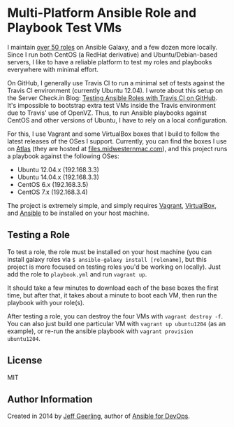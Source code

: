 # Multi-Platform Ansible Role and Playbook Test VMs

I maintain [over 50 roles](https://galaxy.ansible.com/list#/users/219) on Ansible Galaxy, and a few dozen more locally. Since I run both CentOS (a RedHat derivative) and Ubuntu/Debian-based servers, I like to have a reliable platform to test my roles and playbooks everywhere with minimal effort.

On GitHub, I generally use Travis CI to run a minimal set of tests against the Travis CI environment (currently Ubuntu 12.04). I wrote about this setup on the Server Check.in Blog: [Testing Ansible Roles with Travis CI on GitHub](https://servercheck.in/blog/testing-ansible-roles-travis-ci-github). It's impossible to bootstrap extra test VMs inside the Travis environment due to Travis' use of OpenVZ. Thus, to run Ansible playbooks against CentOS and other versions of Ubuntu, I have to rely on a local configuration.

For this, I use Vagrant and some VirtualBox boxes that I build to follow the latest releases of the OSes I support. Currently, you can find the boxes I use on [Atlas](https://atlas.hashicorp.com/geerlingguy) (they are hosted at [files.midwesternmac.com](http://files.midwesternmac.com/)), and this project runs a playbook against the following OSes:

  - Ubuntu 12.04.x (192.168.3.3)
  - Ubuntu 14.04.x (192.168.3.3)
  - CentOS 6.x (192.168.3.5)
  - CentOS 7.x (192.168.3.4)

The project is extremely simple, and simply requires [Vagrant](https://www.vagrantup.com/), [VirtualBox](https://www.virtualbox.org/), and [Ansible](http://docs.ansible.com/intro_installation.html) to be installed on your host machine.

## Testing a Role

To test a role, the role must be installed on your host machine (you can install galaxy roles via `$ ansible-galaxy install [rolename]`, but this project is more focused on testing roles you'd be working on locally). Just add the role to `playbook.yml` and run `vagrant up`.

It should take a few minutes to download each of the base boxes the first time, but after that, it takes about a minute to boot each VM, then run the playbook with your role(s).

After testing a role, you can destroy the four VMs with `vagrant destroy -f`. You can also just build one particular VM with `vagrant up ubuntu1204` (as an example), or re-run the ansible playbook with `vagrant provision ubuntu1204`.

## License

MIT

## Author Information

Created in 2014 by [Jeff Geerling](http://jeffgeerling.com/), author of [Ansible for DevOps](http://ansiblefordevops.com/).
